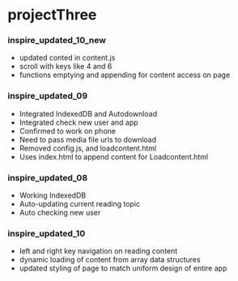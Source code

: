 # projectThree

<h3>inspire_updated_10_new</h3>
<ul>
  <li>updated conted in content.js </li>
  <li>scroll with keys like 4 and 6 </li>
  <li>functions emptying and appending for content access on page</li>
</ul>

<h3>inspire_updated_09</h3>
<ul>
  <li>Integrated IndexedDB and Autodownload</li>
  <li>Integrated check new user and app</li>
  <li>Confirmed to work on phone</li>
  <li>Need to pass media file urls to download</li>
  <li>Removed config.js, and loadcontent.html</li>
  <li>Uses index.html to append content for Loadcontent.html</li>
</ul>

<h3>inspire_updated_08</h3>
<ul>
  <li>Working IndexedDB </li>
  <li>Auto-updating current reading topic </li>
  <li>Auto checking new user</li>
</ul>

<h3>inspire_updated_10</h3>
<ul>
  <li>left and right key navigation on reading content </li>
  <li>dynamic loading of content from array data structures</li>
  <li>updated styling of page to match uniform design of entire app</li>
</ul>


